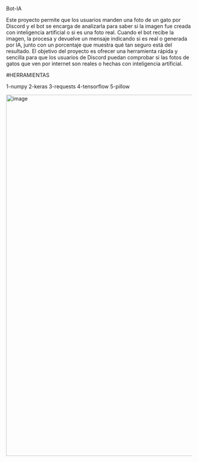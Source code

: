 Bot-IA

Este proyecto permite que los usuarios manden una foto de un gato por Discord y el bot se encarga de analizarla para saber si la imagen fue creada con inteligencia artificial o si es una foto real. Cuando el bot recibe la imagen, la procesa y devuelve un mensaje indicando si es real o generada por IA, junto con un porcentaje que muestra qué tan seguro está del resultado. El objetivo del proyecto es ofrecer una herramienta rápida y sencilla para que los usuarios de Discord puedan comprobar si las fotos de gatos que ven por internet son reales o hechas con inteligencia artificial.

#HERRAMIENTAS

1-numpy
2-keras
3-requests
4-tensorflow
5-pillow

<img width="1027" height="982" alt="image" src="https://github.com/user-attachments/assets/f6703aea-d960-45d4-9223-251aaf66f4fc" />


